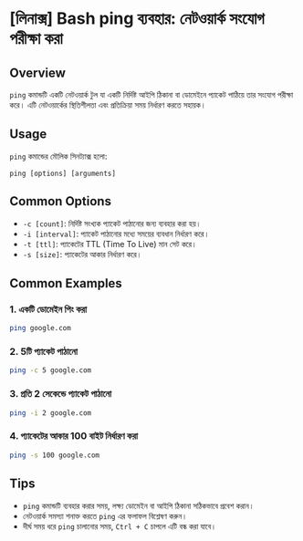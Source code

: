 # [লিনাক্স] Bash ping ব্যবহার: নেটওয়ার্ক সংযোগ পরীক্ষা করা

## Overview
`ping` কমান্ডটি একটি নেটওয়ার্ক টুল যা একটি নির্দিষ্ট আইপি ঠিকানা বা ডোমেইনে প্যাকেট পাঠিয়ে তার সংযোগ পরীক্ষা করে। এটি নেটওয়ার্কের স্থিতিশীলতা এবং প্রতিক্রিয়া সময় নির্ধারণ করতে সহায়ক।

## Usage
`ping` কমান্ডের মৌলিক সিনট্যাক্স হলো:

```
ping [options] [arguments]
```

## Common Options
- `-c [count]`: নির্দিষ্ট সংখ্যক প্যাকেট পাঠানোর জন্য ব্যবহার করা হয়।
- `-i [interval]`: প্যাকেট পাঠানোর মধ্যে সময়ের ব্যবধান নির্ধারণ করে।
- `-t [ttl]`: প্যাকেটের TTL (Time To Live) মান সেট করে।
- `-s [size]`: প্যাকেটের আকার নির্ধারণ করে।

## Common Examples
### 1. একটি ডোমেইন পিং করা
```bash
ping google.com
```

### 2. 5টি প্যাকেট পাঠানো
```bash
ping -c 5 google.com
```

### 3. প্রতি 2 সেকেন্ডে প্যাকেট পাঠানো
```bash
ping -i 2 google.com
```

### 4. প্যাকেটের আকার 100 বাইট নির্ধারণ করা
```bash
ping -s 100 google.com
```

## Tips
- `ping` কমান্ডটি ব্যবহার করার সময়, লক্ষ্য ডোমেইন বা আইপি ঠিকানা সঠিকভাবে প্রবেশ করান।
- নেটওয়ার্ক সমস্যা শনাক্ত করতে `ping` এর ফলাফল বিশ্লেষণ করুন।
- দীর্ঘ সময় ধরে `ping` চালানোর সময়, `Ctrl + C` চাপলে এটি বন্ধ করা যাবে।